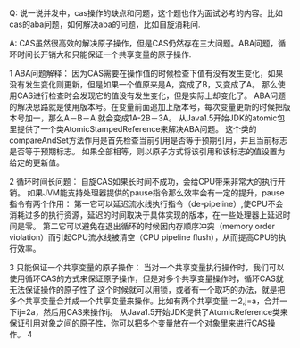 Q: 说一说并发中，cas操作的缺点和问题，这个题也作为面试必考的内容。比如cas的aba问题，如何解决aba的问题，比如自旋消耗问.

A: CAS虽然很高效的解决原子操作，但是CAS仍然存在三大问题。ABA问题，循环时间长开销大和只能保证一个共享变量的原子操作.

1 ABA问题解释：
因为CAS需要在操作值的时候检查下值有没有发生变化，如果没有发生变化则更新，但是如果一个值原来是A，变成了B，又变成了A。
那么使用CAS进行检查时会发现它的值没有发生变化，但是实际上却变化了。
ABA问题的解决思路就是使用版本号。在变量前面追加上版本号，每次变量更新的时候把版本号加一，那么A－B－A 就会变成1A-2B－3A。
从Java1.5开始JDK的atomic包里提供了一个类AtomicStampedReference来解决ABA问题。
这个类的compareAndSet方法作用是首先检查当前引用是否等于预期引用，并且当前标志是否等于预期标志。
如果全部相等，则以原子方式将该引用和该标志的值设置为给定的更新值。

2 循环时间长问题：
自旋CAS如果长时间不成功，会给CPU带来非常大的执行开销。
如果JVM能支持处理器提供的pause指令那么效率会有一定的提升，pause指令有两个作用：
第一它可以延迟流水线执行指令（de-pipeline）,使CPU不会消耗过多的执行资源，延迟的时间取决于具体实现的版本，在一些处理器上延迟时间是零。
第二它可以避免在退出循环的时候因内存顺序冲突（memory order violation）而引起CPU流水线被清空（CPU pipeline flush），从而提高CPU的执行效率。

3 只能保证一个共享变量的原子操作：
当对一个共享变量执行操作时，我们可以使用循环CAS的方式来保证原子操作，但是对多个共享变量操作时，循环CAS就无法保证操作的原子性了
这个时候就可以用锁，或者有一个取巧的办法，就是把多个共享变量合并成一个共享变量来操作。比如有两个共享变量i＝2,j=a，合并一下ij=2a，然后用CAS来操作ij。
从Java1.5开始JDK提供了AtomicReference类来保证引用对象之间的原子性，你可以把多个变量放在一个对象里来进行CAS操作。
4
